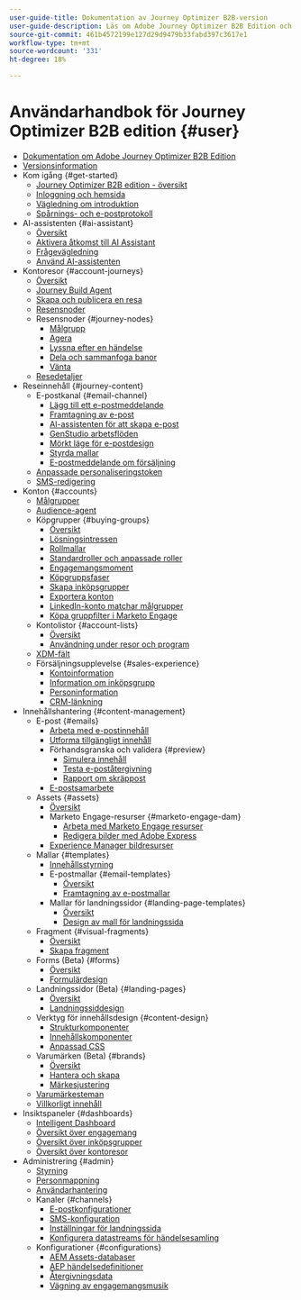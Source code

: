 ```yaml
---
user-guide-title: Dokumentation av Journey Optimizer B2B-version
user-guide-description: Läs om Adobe Journey Optimizer B2B Edition och hur du kan använda det för att hantera konton och inköpsgrupper med hjälp av inbyggd generativ AI och branschledande automatisering.
source-git-commit: 461b4572199e127d29d9479b33fabd397c3617e1
workflow-type: tm+mt
source-wordcount: '331'
ht-degree: 18%

---
```



# Användarhandbok för Journey Optimizer B2B edition {#user}

+ [Dokumentation om Adobe Journey Optimizer B2B Edition](guide-overview.md)
+ [Versionsinformation](./release-notes/release-notes.md)
+ Kom igång {#get-started}
   + [Journey Optimizer B2B edition - översikt](about-journey-optimizer-b2b-edition.md)
   + [Inloggning och hemsida](home-page.md)
   + [Vägledning om introduktion](./start/get-started.md)
   + [Spårnings- och e-postprotokoll](./start/email-protocols.md)
+ AI-assistenten {#ai-assistant}
   + [Översikt](./ai-assistant/ai-assistant-overview.md)
   + [Aktivera åtkomst till AI Assistant](./ai-assistant/enable-ai-assistant-access.md)
   + [Frågevägledning](./ai-assistant/question-guidance.md)
   + [Använd AI-assistenten](./ai-assistant/use-ai-assistant.md)
+ Kontoresor {#account-journeys}
   + [Översikt](./journeys/journey-overview.md)
   + [Journey Build Agent](./agents/journey-agent.md)
   + [Skapa och publicera en resa](./journeys/create-publish-journey.md)
   + [Resensnoder](./journeys/journey-nodes.md)
   + Resensnoder {#journey-nodes}
      + [Målgrupp](./journeys/account-audience-nodes.md)
      + [Agera](./journeys/action-nodes.md)
      + [Lyssna efter en händelse](./journeys/listen-for-event-nodes.md)
      + [Dela och sammanfoga banor](./journeys/split-merge-paths-nodes.md)
      + [Vänta](./journeys/wait-nodes.md)
   + [Resedetaljer](./journeys/journey-details.md)
+ Reseinnehåll {#journey-content}
   + E-postkanal {#email-channel}
      + [Lägg till ett e-postmeddelande](./content/add-email.md)
      + [Framtagning av e-post](./content/email-authoring.md)
      + [AI-assistenten för att skapa e-post](./content/ai-assistant-emails.md)
      + [GenStudio arbetsflöden](./content/genstudio-email-workflow.md)
      + [Mörkt läge för e-postdesign](./content/email-dark-mode.md)
      + [Styrda mallar](./content/email-authoring-governance.md)
      + [E-postmeddelande om försäljning](./content/sales-alert-email.md)
   + [Anpassade personaliseringstoken](./content/personalization-my-tokens.md)
   + [SMS-redigering](./content/sms-authoring.md)
+ Konton {#accounts}
   + [Målgrupper](./audiences/account-audience-overview.md)
   + [Audience-agent](./agents/audience-agent-b2b.md)
   + Köpgrupper {#buying-groups}
      + [Översikt](./buying-groups/buying-groups-overview.md)
      + [Lösningsintressen](./buying-groups/solution-interests.md)
      + [Rollmallar](./buying-groups/buying-groups-role-templates.md)
      + [Standardroller och anpassade roller](./buying-groups/default-custom-roles.md)
      + [Engagemangsmoment](./buying-groups/engagement-scores.md)
      + [Köpgruppsfaser](./buying-groups/buying-group-stages.md)
      + [Skapa inköpsgrupper](./buying-groups/buying-groups-create.md)
      + [Exportera konton](./audiences/account-list-export.md)
      + [LinkedIn-konto matchar målgrupper](./data/linkedin-account-matched-audiences.md)
      + [Köpa gruppfilter i Marketo Engage](./buying-groups/marketo-engage-smart-list-buying-group-filters.md)
   + Kontolistor {#account-lists}
      + [Översikt](./accounts/account-lists.md)
      + [Användning under resor och program](./accounts/account-lists-journeys.md)
   + [XDM-fält](./data/field-mapping.md)
   + Försäljningsupplevelse {#sales-experience}
      + [Kontoinformation](./accounts/account-details.md)
      + [Information om inköpsgrupp](./buying-groups/buying-group-details.md)
      + [Personinformation](./accounts/person-details.md)
      + [CRM-länkning](./accounts/crm-linking.md)
+ Innehållshantering {#content-management}
   + E-post {#emails}
      + [Arbeta med e-postinnehåll](./content/emails-list.md)
      + [Utforma tillgängligt innehåll](./content/email-accessible-content.md)
      + Förhandsgranska och validera {#preview}
         + [Simulera innehåll](./content/email-simulate-content.md)
         + [Testa e-poståtergivning](./content/email-test-rendering.md)
         + [Rapport om skräppost](./content/email-spam-report.md)
      + [E-postsamarbete](./content/email-collaboration-tools.md)
   + Assets {#assets}
      + [Översikt](./content/assets-overview.md)
      + Marketo Engage-resurser {#marketo-engage-dam}
         + [Arbeta med Marketo Engage resurser](./content/marketo-engage-design-studio.md)
         + [Redigera bilder med Adobe Express](./content/image-edit-adobe-express.md)
      + [Experience Manager bildresurser](./content/aem-assets.md)
   + Mallar {#templates}
      + [Innehållsstyrning](./content/template-content-governance.md)
      + E-postmallar {#email-templates}
         + [Översikt](./content/email-templates.md)
         + [Framtagning av e-postmallar](./content/email-template-authoring.md)
      + Mallar för landningssidor {#landing-page-templates}
         + [Översikt](./content/landing-page-templates.md)
         + [Design av mall för landningssida](./content/landing-page-template-design.md)
   + Fragment {#visual-fragments}
      + [Översikt](./content/fragments.md)
      + [Skapa fragment](./content/fragment-authoring.md)
   + Forms (Beta) {#forms}
      + [Översikt](./content/forms.md)
      + [Formulärdesign](./content/form-design.md)
   + Landningssidor (Beta) {#landing-pages}
      + [Översikt](./content/landing-pages.md)
      + [Landningssiddesign](./content/landing-page-design.md)
   + Verktyg för innehållsdesign {#content-design}
      + [Strukturkomponenter](./content/structure-components.md)
      + [Innehållskomponenter](./content/content-components.md)
      + [Anpassad CSS](./content/design-custom-css.md)
   + Varumärken (Beta) {#brands}
      + [Översikt](./content/brands-overview.md)
      + [Hantera och skapa](./content/brands-manage-create.md)
      + [Märkesjustering](./content/brand-alignment.md)
   + [Varumärkesteman](./content/brand-themes.md)
   + [Villkorligt innehåll](./content/conditional-content.md)
+ Insiktspaneler {#dashboards}
   + [Intelligent Dashboard](./dashboards/intelligent-dashboard.md)
   + [Översikt över engagemang](./dashboards/engagement-dashboard.md)
   + [Översikt över inköpsgrupper](./dashboards/buying-groups-dashboard.md)
   + [Översikt över kontoresor](./dashboards/journeys-dashboard.md)
+ Administrering {#admin}
   + [Styrning](./admin/governance.md)
   + [Personmappning](./admin/persona-mapping.md)
   + [Användarhantering](./admin/user-management.md)
   + Kanaler {#channels}
      + [E-postkonfigurationer](./admin/configure-channels-emails.md)
      + [SMS-konfiguration](./admin/configure-channels-sms.md)
      + [Inställningar för landningssida](./admin/landing-page-settings.md)
      + [Konfigurera datastreams för händelsesamling](./data/aep-event-collection.md)
   + Konfigurationer {#configurations}
      + [AEM Assets-databaser](./admin/configure-aem-repositories.md)
      + [AEP händelsedefinitioner](./admin/configure-aep-events.md)
      + [Återgivningsdata](./admin/intent-data.md)
      + [Vägning av engagemangsmusik](./admin/engagement-score-weighting.md)
